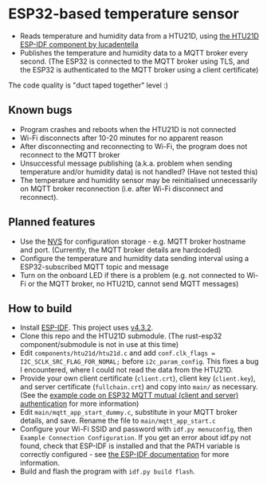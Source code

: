 # ESP32-based temperature sensor

- Reads temperature and humidity data from a HTU21D, using [the HTU21D ESP-IDF component by lucadentella](https://github.com/lucadentella/esp32_htu21d)
- Publishes the temperature and humidity data to a MQTT broker every second. (The ESP32 is connected to the MQTT broker using TLS, and the ESP32 is authenticated to the MQTT broker using a client certificate)

The code quality is "duct taped together" level :)

## Known bugs

- Program crashes and reboots when the HTU21D is not connected
- Wi-Fi disconnects after 10-20 minutes for no apparent reason
- After disconnecting and reconnecting to Wi-Fi, the program does not reconnect to the MQTT broker
- Unsuccessful message publishing (a.k.a. problem when sending temperature and/or humidity data) is not handled? (Have not tested this)
- The temperature and humidity sensor may be reinitialised unnecessarily on MQTT broker reconnection (i.e. after Wi-Fi disconnect and reconnect).

## Planned features

- Use the [NVS](https://docs.espressif.com/projects/esp-idf/en/v4.3.2/esp32/api-reference/storage/nvs_flash.html) for configuration storage - e.g. MQTT broker hostname and port. (Currently, the MQTT broker details are hardcoded)
- Configure the temperature and humidity data sending interval using a ESP32-subscribed MQTT topic and message
- Turn on the onboard LED if there is a problem (e.g. not connected to Wi-Fi or the MQTT broker, no HTU21D, cannot send MQTT messages)

## How to build

- Install [ESP-IDF](https://github.com/espressif/esp-idf). This project uses [v4.3.2](https://github.com/espressif/esp-idf/releases/tag/v4.3.2).
- Clone this repo and the HTU21D submodule. (The rust-esp32 component/submodule is not in use at this time)
- Edit `components/htu21d/htu21d.c` and add `conf.clk_flags = I2C_SCLK_SRC_FLAG_FOR_NOMAL;` before `i2c_param_config`. This fixes a bug I encountered, where I could not read the data from the HTU21D.
- Provide your own client certificate (`client.crt`), client key (`client.key`), and server certificate (`fullchain.crt`) and copy into `main/` as necessary. (See the [example code on ESP32 MQTT mutual (client and server) authentication](https://github.com/espressif/esp-idf/tree/v4.3.2/examples/protocols/mqtt/ssl_mutual_auth) for more information)
- Edit `main/mqtt_app_start_dummy.c`, substitute in your MQTT broker details, and save. Rename the file to `main/mqtt_app_start.c`
- Configure your Wi-Fi SSID and password with `idf.py menuconfig`, then `Example Connection Configuration`. If you get an error about idf.py not found, check that ESP-IDF is installed and that the PATH variable is correctly configured - see [the ESP-IDF documentation](https://docs.espressif.com/projects/esp-idf/en/v4.3.2/esp32/get-started/index.html#step-4-set-up-the-environment-variables) for more information.
- Build and flash the program with `idf.py build flash`. 

